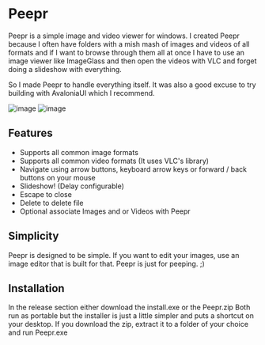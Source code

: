 # Peepr
Peepr is a simple image and video viewer for windows.  I created Peepr because I often have folders with a mish mash of images and videos of all formats and if I want to browse through them all at once I have to use an image viewer like ImageGlass and then open the videos with VLC and forget doing a slideshow with everything.

So I made Peepr to handle everything itself. It was also a good excuse to try building with AvaloniaUI which I recommend. 

![image](https://github.com/user-attachments/assets/de3e7c0e-5ff5-4578-9b42-d063ec5e6dbf)
![image](https://github.com/user-attachments/assets/ade44b13-ae94-4f76-b9d9-4cc2e7b062b4)

## Features
- Supports all common image formats
- Supports all common video formats (It uses VLC's library)
- Navigate using arrow buttons, keyboard arrow keys or forward / back buttons on your mouse 
- Slideshow! (Delay configurable)
- Escape to close
- Delete to delete file
- Optional associate Images and or Videos with Peepr

## Simplicity
Peepr is designed to be simple. If you want to edit your images, use an image editor that is built for that.  Peepr is just for peeping. ;)

## Installation
In the release section either download the install.exe or the Peepr.zip
Both run as portable but the installer is just a little simpler and puts a shortcut on your desktop.
If you download the zip, extract it to a folder of your choice and run Peepr.exe


